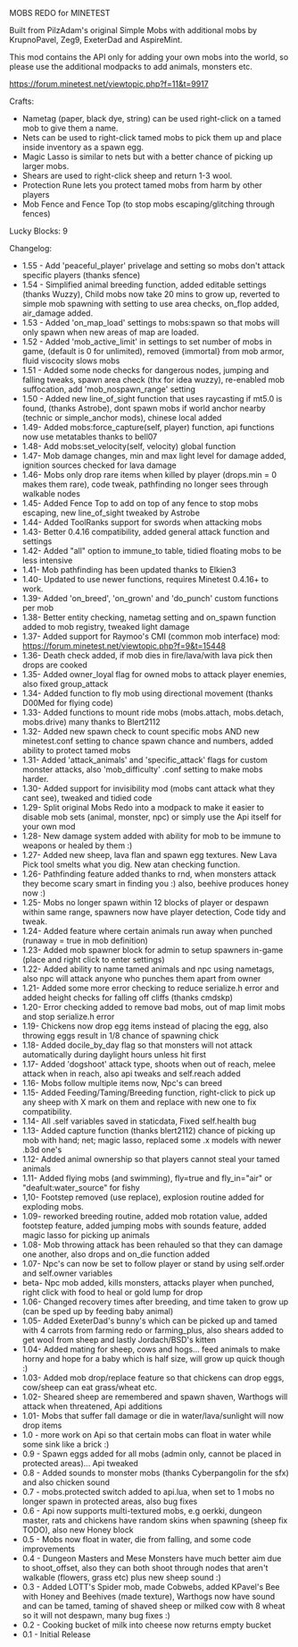 
MOBS REDO for MINETEST

Built from PilzAdam's original Simple Mobs with additional mobs by KrupnoPavel, Zeg9, ExeterDad and AspireMint.


This mod contains the API only for adding your own mobs into the world, so please use the additional modpacks to add animals, monsters etc.


https://forum.minetest.net/viewtopic.php?f=11&t=9917


Crafts:

 - Nametag (paper, black dye, string) can be used right-click on a tamed mob to give them a name.
 - Nets can be used to right-click tamed mobs to pick them up and place inside inventory as a spawn egg.
 - Magic Lasso is similar to nets but with a better chance of picking up larger mobs.
 - Shears are used to right-click sheep and return 1-3 wool.
 - Protection Rune lets you protect tamed mobs from harm by other players
 - Mob Fence and Fence Top (to stop mobs escaping/glitching through fences)

Lucky Blocks: 9


Changelog:
- 1.55 - Add 'peaceful_player' privelage and setting so mobs don't attack specific players (thanks sfence)
- 1.54 - Simplified animal breeding function, added editable settings (thanks Wuzzy), Child mobs now take 20 mins to grow up, reverted to simple mob spawning with setting to use area checks, on_flop added, air_damage added.
- 1.53 - Added 'on_map_load' settings to mobs:spawn so that mobs will only spawn when new areas of map are loaded.
- 1.52 - Added 'mob_active_limit' in settings to set number of mobs in game,
(default is 0 for unlimited), removed {immortal} from mob armor, fluid viscocity slows mobs
- 1.51 - Added some node checks for dangerous nodes, jumping and falling tweaks, spawn area check (thx for idea wuzzy), re-enabled mob suffocation, add 'mob_nospawn_range' setting
- 1.50 - Added new line_of_sight function that uses raycasting if mt5.0 is found,  (thanks Astrobe), dont spawn mobs if world anchor nearby (technic or simple_anchor mods), chinese local added
- 1.49- Added mobs:force_capture(self, player) function, api functions now use metatables thanks to bell07
- 1.48- Add mobs:set_velocity(self, velocity) global function
- 1.47- Mob damage changes, min and max light level for damage added, ignition sources checked for lava damage
- 1.46- Mobs only drop rare items when killed by player (drops.min = 0 makes them rare), code tweak, pathfinding no longer sees through walkable nodes
- 1.45- Added Fence Top to add on top of any fence to stop mobs escaping, new line_of_sight tweaked by Astrobe
- 1.44- Added ToolRanks support for swords when attacking mobs
- 1.43- Better 0.4.16 compatibility, added general attack function and settings
- 1.42- Added "all" option to immune_to table, tidied floating mobs to be less intensive
- 1.41- Mob pathfinding has been updated thanks to Elkien3
- 1.40- Updated to use newer functions, requires Minetest 0.4.16+ to work.
- 1.39- Added 'on_breed', 'on_grown' and 'do_punch' custom functions per mob
- 1.38- Better entity checking, nametag setting and on_spawn function added to mob registry, tweaked light damage
- 1.37- Added support for Raymoo's CMI (common mob interface) mod: https://forum.minetest.net/viewtopic.php?f=9&t=15448
- 1.36- Death check added, if mob dies in fire/lava/with lava pick then drops are cooked
- 1.35- Added owner_loyal flag for owned mobs to attack player enemies, also fixed group_attack
- 1.34- Added function to fly mob using directional movement (thanks D00Med for flying code)
- 1.33- Added functions to mount ride mobs (mobs.attach, mobs.detach, mobs.drive) many thanks to Blert2112
- 1.32- Added new spawn check to count specific mobs AND new minetest.conf setting to chance spawn chance and numbers, added ability to protect tamed mobs
- 1.31- Added 'attack_animals' and 'specific_attack' flags for custom monster attacks, also 'mob_difficulty' .conf setting to make mobs harder.
- 1.30- Added support for invisibility mod (mobs cant attack what they cant see), tweaked and tidied code
- 1.29- Split original Mobs Redo into a modpack to make it easier to disable mob sets (animal, monster, npc) or simply use the Api itself for your own mod
- 1.28- New damage system added with ability for mob to be immune to weapons or healed by them :)
- 1.27- Added new sheep, lava flan and spawn egg textures.  New Lava Pick tool smelts what you dig.  New atan checking function.
- 1.26- Pathfinding feature added thanks to rnd, when monsters attack they become scary smart in finding you :) also, beehive produces honey now :)
- 1.25- Mobs no longer spawn within 12 blocks of player or despawn within same range, spawners now have player detection, Code tidy and tweak.
- 1.24- Added feature where certain animals run away when punched (runaway = true in mob definition)
- 1.23- Added mob spawner block for admin to setup spawners in-game (place and right click to enter settings)
- 1.22- Added ability to name tamed animals and npc using nametags, also npc will attack anyone who punches them apart from owner
- 1.21- Added some more error checking to reduce serialize.h error and added height checks for falling off cliffs (thanks cmdskp)
- 1.20- Error checking added to remove bad mobs, out of map limit mobs and stop serialize.h error
- 1.19- Chickens now drop egg items instead of placing the egg, also throwing eggs result in 1/8 chance of spawning chick
- 1.18- Added docile_by_day flag so that monsters will not attack automatically during daylight hours unless hit first
- 1.17- Added 'dogshoot' attack type, shoots when out of reach, melee attack when in reach, also api tweaks and self.reach added
- 1.16- Mobs follow multiple items now, Npc's can breed
- 1.15- Added Feeding/Taming/Breeding function, right-click to pick up any sheep with X mark on them and replace with new one to fix compatibility.
- 1.14- All .self variables saved in staticdata, Fixed self.health bug
- 1.13- Added capture function (thanks blert2112) chance of picking up mob with hand; net; magic lasso, replaced some .x models with newer .b3d one's
- 1.12- Added animal ownership so that players cannot steal your tamed animals
- 1.11- Added flying mobs (and swimming), fly=true and fly_in="air" or "deafult:water_source" for fishy
- 1,10- Footstep removed (use replace), explosion routine added for exploding mobs.
- 1.09- reworked breeding routine, added mob rotation value, added footstep feature, added jumping mobs with sounds feature, added magic lasso for picking up animals
- 1.08- Mob throwing attack has been rehauled so that they can damage one another, also drops and on_die function added
- 1.07- Npc's can now be set to follow player or stand by using self.order and self.owner variables
- beta- Npc mob added, kills monsters, attacks player when punched, right click with food to heal or gold lump for drop
- 1.06- Changed recovery times after breeding, and time taken to grow up (can be sped up by feeding baby animal)
- 1.05- Added ExeterDad's bunny's which can be picked up and tamed with 4 carrots from farming redo or farming_plus, also shears added to get wool from sheep and lastly Jordach/BSD's kitten
- 1.04- Added mating for sheep, cows and hogs...  feed animals to make horny and hope for a baby which is half size, will grow up quick though :)
- 1.03- Added mob drop/replace feature so that chickens can drop eggs, cow/sheep can eat grass/wheat etc.
- 1.02- Sheared sheep are remembered and spawn shaven, Warthogs will attack when threatened, Api additions
- 1.01- Mobs that suffer fall damage or die in water/lava/sunlight will now drop items
- 1.0 - more work on Api so that certain mobs can float in water while some sink like a brick :)
- 0.9 - Spawn eggs added for all mobs (admin only, cannot be placed in protected areas)...  Api tweaked
- 0.8 - Added sounds to monster mobs (thanks Cyberpangolin for the sfx) and also chicken sound
- 0.7 - mobs.protected switch added to api.lua, when set to 1 mobs no longer spawn in protected areas, also bug fixes
- 0.6 - Api now supports multi-textured mobs, e.g oerkki, dungeon master, rats and chickens have random skins when spawning (sheep fix TODO), also new Honey block
- 0.5 - Mobs now float in water, die from falling, and some code improvements
- 0.4 - Dungeon Masters and Mese Monsters have much better aim due to shoot_offset, also they can both shoot through nodes that aren't walkable (flowers, grass etc) plus new sheep sound :)
- 0.3 - Added LOTT's Spider mob, made Cobwebs, added KPavel's Bee with Honey and Beehives (made texture), Warthogs now have sound and can be tamed, taming of shaved sheep or milked cow with 8 wheat so it will not despawn, many bug fixes :)
- 0.2 - Cooking bucket of milk into cheese now returns empty bucket
- 0.1 - Initial Release

